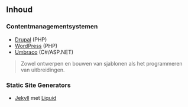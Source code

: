 Inhoud
------

### Contentmanagementsystemen

 - [Drupal](http://drupal.org) (PHP)
 - [WordPress](http://wordpress.org) (PHP)
 - [Umbraco](http://umbraco.com) (C#/ASP.NET)

> Zowel ontwerpen en bouwen van sjablonen als het programmeren van uitbreidingen.
 
### Static Site Generators
 
 - [Jekyll](http://jekyllrb.com) met [Liquid](http://liquidmarkup.org)